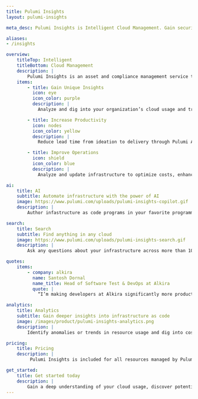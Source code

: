 ```yaml
---
title: Pulumi Insights
layout: pulumi-insights

meta_desc: Pulumi Insights is Intelligent Cloud Management. Gain security, compliance, and cost insights into your cloud, and automatically remediate issues.

aliases:
- /insights

overview:
    titleTop: Intelligent
    titleBottom: Cloud Management
    description: |
        Pulumi Insights is an asset and compliance management service that gives search, compliance remediation, resource visualizations, and AI insights over any infrastructure, including resources not provisioned by Pulumi IaC such as AWS CloudFormation, Microsoft ARM, HashiCorp Terraform, or even cloud consoles and SDKs.
    items:
        - title: Gain Unique Insights
          icon: eye
          icon_color: purple
          description: |
            Analyze and dig into your organization’s cloud usage and trends.

        - title: Increase Productivity
          icon: nodes
          icon_color: yellow
          description: |
            Reduce lead time from ideation to delivery through Pulumi AI and Pulumi Copilot.

        - title: Improve Operations
          icon: shield
          icon_color: blue
          description: |
            Analyze and update infrastructure to optimize costs, enhance security, and ensure compliance. 

ai:
    title: AI
    subtitle: Automate infrastructure with the power of AI
    image: https://www.pulumi.com/uploads/pulumi-insights-copilot.gif
    description: |
        Author infastructure as code programs in your favorite programming language and automate infrastructure management tasks through AI. You can tap into the Pulumi Copilot's deep understanding of your user and organization context to gain visibility into your team's activity, discover cost saving opportunities, get compliance, and debug cloud failures. 

search:
    title: Search
    subtitle: Find anything in any cloud
    image: https://www.pulumi.com/uploads/pulumi-insights-search.gif
    description: |
        Ask any questions about your infrastructure across more than 100 clouds, using either structured search queries or natural language prompts. Search helps you find that needle in the haystack – locating a single resource across many clouds and environments – as well as running sophisticated queries such as tracking down untagged or expensive resources across the whole organization.

quotes:
    items:
        - company: alkira
          name: Santosh Dornal
          name_title: Head of Software Test & DevOps at Alkira
          quote: |
            “I’m making developers at Alkira significantly more productive while also making my job easier using Pulumi’s IaC platform and features like Pulumi Insights and Deployments. I can get developers using IaC immediately with Pulumi Deployments and its GitHub integration, while Pulumi Insights makes it really easy to find idle developer environments that need to be shut down, which reduces our cloud costs.”

analytics:
    title: Analytics
    subtitle: Gain deeper insights into infrastructure as code
    image: /images/product/pulumi-insights-analytics.png
    description: |
        Identify anomalies or trends in resource usage and dig into cost, security, and compliance concerns. You can programmatically query a REST API to add automation around search results or to integrate with internal platforms and dashboards. You can export data to other data warehouses including Snowflake, Amazon Redshift, Google BigQuery and Azure Synapse. You also have built-in dashboards that give you key insights about cloud usage.

pricing:
    title: Pricing
    description: |
         Pulumi Insights is included for all resources managed by Pulumi Cloud. 

get_started:
    title: Get started today
    description: |
        Gain a deep understanding of your cloud usage, discover potential cost savings opportunities, and enforce compliance and security policies across your entire cloud.
---
```


